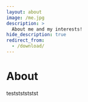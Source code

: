 ```yaml
---
layout: about
image: /me.jpg
description: >
  About me and my interests!
hide_description: true
redirect_from:
  - /download/
---
```


# About
<!--author-->

testststststst
